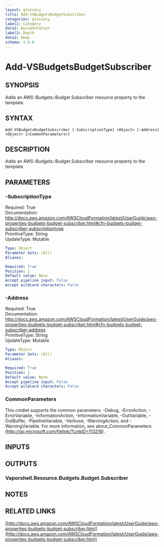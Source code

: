 ```yaml
---
layout: glossary
title: Add-VSBudgetsBudgetSubscriber
categories: glossary
label1: Category
data1: Documentation
label2: Depth
data2: Deep
schema: 2.0.0
---
```


# Add-VSBudgetsBudgetSubscriber

## SYNOPSIS
Adds an AWS::Budgets::Budget.Subscriber resource property to the template

## SYNTAX

```
Add-VSBudgetsBudgetSubscriber [-SubscriptionType] <Object> [-Address] <Object> [<CommonParameters>]
```

## DESCRIPTION
Adds an AWS::Budgets::Budget.Subscriber resource property to the template

## PARAMETERS

### -SubscriptionType
Required: True    
Documentation: http://docs.aws.amazon.com/AWSCloudFormation/latest/UserGuide/aws-properties-budgets-budget-subscriber.html#cfn-budgets-budget-subscriber-subscriptiontype    
PrimitiveType: String    
UpdateType: Mutable

```yaml
Type: Object
Parameter Sets: (All)
Aliases:

Required: True
Position: 1
Default value: None
Accept pipeline input: False
Accept wildcard characters: False
```

### -Address
Required: True    
Documentation: http://docs.aws.amazon.com/AWSCloudFormation/latest/UserGuide/aws-properties-budgets-budget-subscriber.html#cfn-budgets-budget-subscriber-address    
PrimitiveType: String    
UpdateType: Mutable

```yaml
Type: Object
Parameter Sets: (All)
Aliases:

Required: True
Position: 2
Default value: None
Accept pipeline input: False
Accept wildcard characters: False
```

### CommonParameters
This cmdlet supports the common parameters: -Debug, -ErrorAction, -ErrorVariable, -InformationAction, -InformationVariable, -OutVariable, -OutBuffer, -PipelineVariable, -Verbose, -WarningAction, and -WarningVariable.
For more information, see about_CommonParameters (http://go.microsoft.com/fwlink/?LinkID=113216).

## INPUTS

## OUTPUTS

### Vaporshell.Resource.Budgets.Budget.Subscriber

## NOTES

## RELATED LINKS

[http://docs.aws.amazon.com/AWSCloudFormation/latest/UserGuide/aws-properties-budgets-budget-subscriber.html](http://docs.aws.amazon.com/AWSCloudFormation/latest/UserGuide/aws-properties-budgets-budget-subscriber.html)

